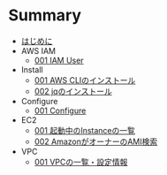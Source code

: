 # Summary
* [はじめに](README.md)
* AWS IAM
	* [001 IAM User](iam/001_iamuser.md)
* Install
	* [001 AWS CLIのインストール](install/001_install.md)
	* [002 jqのインストール](install/002_jq.md)
* Configure
	* [001 Configure](configure/001_setting.md)
* EC2
	* [001 起動中のInstanceの一覧](ec2/001_describe.md)
	* [002 AmazonがオーナーのAMI検索](ec2/002_search_ami.md)
* VPC
	* [001 VPCの一覧・設定情報](vpc/001_list.md)

